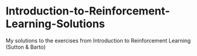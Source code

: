 # Introduction-to-Reinforcement-Learning-Solutions
My solutions to the exercises from Introduction to Reinforcement Learning (Sutton &amp; Barto)
